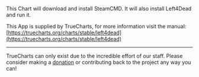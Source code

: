 This Chart will download and install SteamCMD. It will also install Left4Dead and run it.

This App is supplied by TrueCharts, for more information visit the manual: [https://truecharts.org/charts/stable/left4dead](https://truecharts.org/charts/stable/left4dead)

---

TrueCharts can only exist due to the incredible effort of our staff.
Please consider making a [donation](https://truecharts.org/sponsor) or contributing back to the project any way you can!

